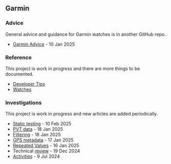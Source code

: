 ## Garmin

### Advice

General advice and guidance for Garmin watches is in another GitHub repo.

- [Garmin Advice](https://logiqx.github.io/gps-guides/guidance/garmin/) - 10 Jan 2025



### Reference

This project is work in progress and there are more things to be documented.

- [Developer Tips](developer/README.md)
- [Watches](watches/README.md)



### Investigations

This project is work in progress and new articles are added periodically.

- [Static testing](testing/20250210-static/README.md) - 10 Feb 2025
- [PVT data](pvt/README.md) - 18 Jan 2025
- [Filtering](filtering/README.md) - 18 Jan 2025
- [GPS metadata](metadata/README.md) - 17 Jan 2025
- [Repeated Values](repeats/README.md) - 16 Jan 2025
- Technical [review](review/README.md) - 19 Dec 2024
- [Activities](activities/README.md) - 9 Jul 2024

